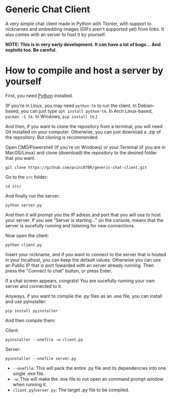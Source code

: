 # Generic Chat Client
A very simple chat client made in Python with Tkinter, with support to nicknames and embedding images (GIFs aren't supported yet) from links. It also comes with an server to host it by yourself.

**NOTE: This is in very early development. It can have a lot of bugs... And exploits too. Be careful.**

# How to compile and host a server by yourself
First, you need [Python](https://www.python.org/downloads/) installed.

(If you're in Linux, you may need ``python-tk`` to run the client. In Debian-based, you can just type ``apt install python-tk``. In Arch Linux-based, ``pacman -S tk``. In Windows, ``pip install tk``.)

And then, if you want to clone the repository from a terminal, you will need Git installed on your computer. Otherwise, you can just download a .zip of the repository. But cloning is recommended.

Open CMD/Powershell (If you're on Windows) or your Terminal (if you are in MacOS/Linux) and clone (download) the repository to the desired folder that you want:
```
git clone https://github.com/pvini07BR/generic-chat-client.git
```
Go to the ``src`` folder:
```
cd src/
```
And finally run the server:
```
python server.py
```
And then it will prompt you the IP adress and port that you will use to host your server.
If you see "Server is starting..." on the console, means that the server is sucefully running and listening for new connections.

Now open the client:
```
python client.py
```
Insert your nickname, and if you want to connect to the server that is hosted in your localhost, you can keep the default values. Otherwise you can use an Public IP that is port fowarded with an server already running. Then press the "Connect to chat" button, or press Enter.

If a chat screen appears, congrats! You are sucefully running your own server and connected to it.

Anyways, if you want to compile the .py files as an .exe file, you can install and use pyinstaller:
```
pip install pyinstaller
```
And then compile them:

Client:
```
pyinstaller --onefile -w client.py
```

Server:
```
pyinstaller --onefile server.py
```
- ``--onefile``: This will pack the entire .py file and its dependencies into one single .exe file.
- ``-w``: This will make the .exe file to not open an command prompt window when running it.
- ``client.py``/``server.py``: The target .py file to be compiled.
